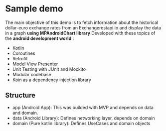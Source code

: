 
# Sample demo
The main objective of this demo is  to fetch information about the historical dollar-euro exchange
rates from an Exchangerestapi.io  and display the data in a graph **using MPAndroidChart library**
Developed with these topics of the **android development world** : 


* Kotlin
* Coroutines
* Retrofit
* Model View Presenter
* Unit Testing with JUnit and Mockito
* Modular codebase
* Koin as a dependency injection library
 
 ## Structure
 * app (Android App): This was builded with MVP and depends on data and domain.
 * data (Android Library): Defines networking layer, depends on domain
 * domain (Pure kotlin library): Defines UseCases and domain objects
 
 
 